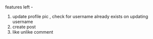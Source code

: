 features left - 
1. update profile pic , check for username already exists on updating username
2. create post
3. like unlike comment 

